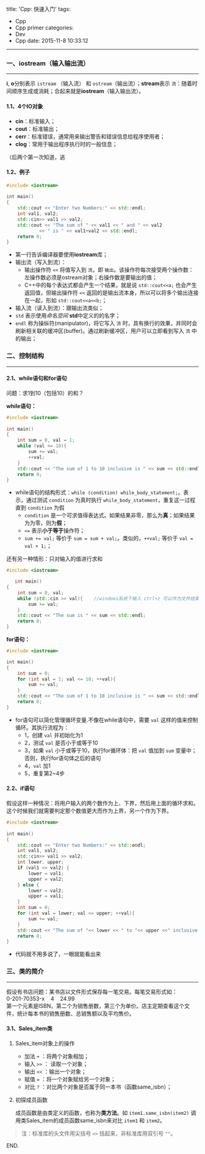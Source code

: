 title: 'Cpp: 快速入门'
tags:
  - Cpp
  - Cpp primer
categories:
  - Dev
  - Cpp
date: 2015-11-8 10:33:12
---

### 一、iostream（输入输出流） ###
---

**i**, **o**分别表示 `istream` （输入流） 和 `ostream`（输出流）；**stream**表示 `流`：随着时间顺序生成或消耗；合起来就是**iostream**（输入输出流）。

<!-- more -->

#### 1.1、4个IO对象 ####

- **cin**：标准输入；
- **cout**：标准输出；
- **cerr**：标准错误，通常用来输出警告和错误信息给程序使用者；
- **clog**：常用于输出程序执行时的一般信息；

（后两个第一次知道，逃


#### 1.2、例子 ####

```C++
#include <iostream>
	
int main()
{
	std::cout << "Enter two Numbers:" << std::endl;
	int val1, val2;
	std::cin>> val1 >> val2;
	std::cout << "The sum of " << val1 << " and " << val2
			<< " is " << val1+val2 << std::endl;
	return 0;
}
```

- 第一行告诉编译器要使用**iostream**库；
- 输出流（写入到流）：
	- 输出操作符 `<<` 将值写入到 `流`，即 `输出`。该操作符每次接受两个操作数：左操作数必须是ostream对象；右操作数是要输出的值；
	- C++中的每个表达式都会产生一个结果，就是说 `std::cout<<a;` 也会产生返回值，但输出操作符 `<<` 返回的是输出流本身，所以可以将多个输出连接在一起，形如 `std::cout<<a<<b;`；
- 输入流（读入到流）：跟输出流类似；
- `std` 表示使用*命名空间* **std**中定义的的名字；
- `endl` 称为操纵符(manipulator)，将它写入 `流` 时，具有换行的效果，并同时会刷新相关联的缓冲区(buffer)。通过刷新缓冲区，用户可以立即看到写入 `流` 中的输出；

### 二、控制结构 ###
---

#### 2.1、while语句和for语句 ####

问题：求1到10（包括10）的和？

**while语句：**

```C++
#include <iostream>
	
int main()
{
	int sum = 0, val = 1;
	while (val <= 10){
		sum += val;
		++val;
	}
	std::cout << "The sum of 1 to 10 inclusive is " << sum << std::endl;
	return 0;
}
```

- while语句的结构形式：`while (condition) while_body_statement;`。表示，通过测试 `condition` 为真时执行 `while_body_statement`，重复这一过程直到 `condition` 为假
	- `condition` 是一个可求值得表达式。如果结果非零，那么为**真**；如果结果为为零，则为**假**；
	- `<=` 表示**小于等于**操作符；
	- `sum += val;` 等价于 `sum = sum + val;`。类似的，`++val;` 等价于 `val = val + 1;`；

还有另一种情形：只对输入的值进行求和

```C++
#include <iostream>

   int main()
{
	int sum = 0, val;
	while (std::cin >> val){	//windows系统下输入 ctrl+z 可以作为文件结束符(end-of-file)
		sum += val;
	}
	std::cout << "The sum is " << sum << std::endl;
	return 0;
}
```

**for语句：**

```C++
#include <iostream>

int main()
{
	int sum = 0;
	for (int val = 1; val <= 10; ++val){
		sum += val;
	}
	std::cout << "The sum of 1 to 10 inclusive is " << sum << std::endl;
	return 0;
}
```

- for语句可以简化管理循环变量.不像在while语句中，需要 `val` 这样的值来控制循环。其执行流程为：
	- 1，创建 `val` 并初始化为1
	- 2，测试 `val` 是否小于或等于10
	- 3，如果 `val` 小于或等于10，执行for循环体：把 `val` 值加到 `sum` 变量中；否则，执行for语句体之后的语句
	- 4，`val` 加1
	- 5，重复第2~4步

#### 2.2、if语句 ####

假设这样一种情况：将用户输入的两个数作为上、下界，然后用上面的循环求和。这个时候我们就需要判定那个数值更大而作为上界，另一个作为下界。

```C++
#include <iostream>
	
int main()
{
	std::cout << "Enter two Numbers:" << std::endl;
	int val1, val2;
	std::cin>> val1 >> val2;
	int lower, upper;
	if (val1 <= val2) {
		lower = val1;
		upper = val2;
	} else {
		lower = val2;
		upper = val1;
	}
	int sum = 0;
	for (int val = lower; val <= upper; ++val){
		sum += val;
	}
	std::cout << "The sum of "<< lower << " to "<< upper <<" inclusive is " << sum << std::endl;
	return 0;
}
```

- 代码就不用多说了，一眼就能看出来

### 三、类的简介 ###
---

假设有书店问题：某书店以文件形式保存每一笔交易。每笔交易形式如：<br/>0-201-70353-x&nbsp;&nbsp;&nbsp;&nbsp;4&nbsp;&nbsp;&nbsp;&nbsp;24.99<br/>第一个元素是ISBN，第二个为销售册数，第三个为单价。店主定期查看这个文件，统计每本书的销售册数、总销售额以及平均售价。

#### 3.1、Sales_item类 ####

1. Sales_item对象上的操作
	- 加法 `+` ：将两个对象相加；
	- 输入 `>>` ： 读取一个对象；
	- 输出 `<<` ：输出一个对象；
	- 赋值 `=` ：将一个对象赋给另一个对象；
	- 对比 `?` ：对比两个对象是否属于同一本书（函数same_isbn）；

1. 初探成员函数

	成员函数是由类定义的函数，也称为**类方法**。如 `item1.same_isbn(item2)` 调用类Sales_item的成员函数same_isbn来对比 `item1` 和 `item2`。

> 注：标准库的头文件用尖括号 `<>` 括起来，非标准库用双引号 `""`。

END.